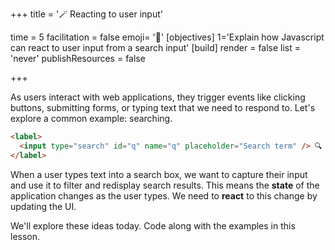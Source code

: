 +++
title = '🪄 Reacting to user input'

time = 5
facilitation = false
emoji= '🧩'
[objectives]
    1='Explain how Javascript can react to user input from a search input'
[build]
  render = false
  list = 'never'
  publishResources = false

+++

As users interact with web applications, they trigger events like clicking buttons, submitting forms, or typing text that we need to respond to. Let's explore a common example: searching.

```html
<label>
  <input type="search" id="q" name="q" placeholder="Search term" /> 🔍
</label>
```

When a user types text into a search box, we want to capture their input and use it to filter and redisplay search results. This means the **state** of the application changes as the user types. We need to **react** to this change by updating the UI.

We'll explore these ideas today. Code along with the examples in this lesson.
